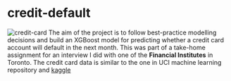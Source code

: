# credit-default

![credit-card](https://www.debt.org/wp-content/uploads/2012/12/Credit-Card.gif)
The aim of the project is to follow best-practice modelling decisions and build an XGBoost model for predicting whether a credit card account will default in the next month. This was part of a take-home assignment for an interview I did with one of the __Financial Institutes__ in Toronto. The credit card data is similar to the one in UCI machine learning repository and [kaggle](https://www.kaggle.com/uciml/default-of-credit-card-clients-dataset)
